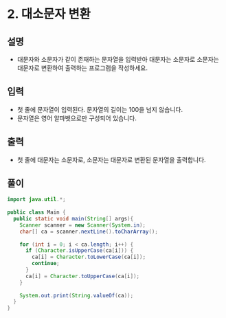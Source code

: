 # 2. 대소문자 변환

## 설명
* 대문자와 소문자가 같이 존재하는 문자열을 입력받아 대문자는 소문자로 소문자는 대문자로 변환하여 출력하는 프로그램을 작성하세요.

## 입력
* 첫 줄에 문자열이 입력된다. 문자열의 길이는 100을 넘지 않습니다.
* 문자열은 영어 알파벳으로만 구성되어 있습니다.

## 출력
* 첫 줄에 대문자는 소문자로, 소문자는 대문자로 변환된 문자열을 출력합니다.

## 풀이
```java
import java.util.*;
  
public class Main {
  public static void main(String[] args){
    Scanner scanner = new Scanner(System.in);
   	char[] ca = scanner.nextLine().toCharArray();
    
    for (int i = 0; i < ca.length; i++) {
      if (Character.isUpperCase(ca[i])) {
       	ca[i] = Character.toLowerCase(ca[i]);
        continue;
      }
      ca[i] = Character.toUpperCase(ca[i]);
    }
    
    System.out.print(String.valueOf(ca));
  }
}
```